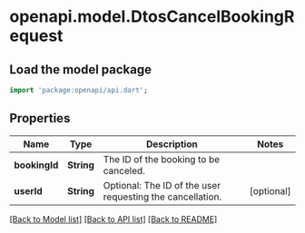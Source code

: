 # openapi.model.DtosCancelBookingRequest

## Load the model package
```dart
import 'package:openapi/api.dart';
```

## Properties
Name | Type | Description | Notes
------------ | ------------- | ------------- | -------------
**bookingId** | **String** | The ID of the booking to be canceled. | 
**userId** | **String** | Optional: The ID of the user requesting the cancellation. | [optional] 

[[Back to Model list]](../README.md#documentation-for-models) [[Back to API list]](../README.md#documentation-for-api-endpoints) [[Back to README]](../README.md)


